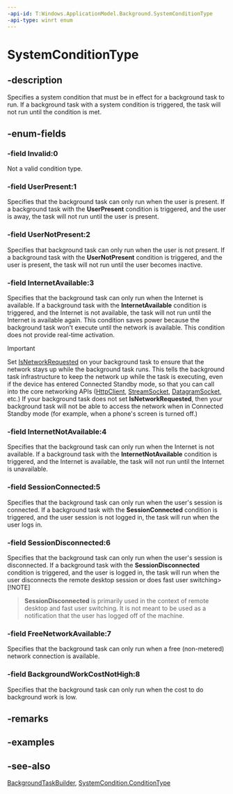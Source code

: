 ```yaml
---
-api-id: T:Windows.ApplicationModel.Background.SystemConditionType
-api-type: winrt enum
---
```


<!-- Enumeration syntax
public enum Windows.ApplicationModel.Background.SystemConditionType : int
-->

# SystemConditionType

## -description
Specifies a system condition that must be in effect for a background task to run. If a background task with a system condition is triggered, the task will not run until the condition is met.

## -enum-fields
### -field Invalid:0
Not a valid condition type.

### -field UserPresent:1
Specifies that the background task can only run when the user is present. If a background task with the **UserPresent** condition is triggered, and the user is away, the task will not run until the user is present.

### -field UserNotPresent:2
Specifies that background task can only run when the user is not present. If a background task with the **UserNotPresent** condition is triggered, and the user is present, the task will not run until the user becomes inactive.

### -field InternetAvailable:3
Specifies that the background task can only run when the Internet is available. If a background task with the **InternetAvailable** condition is triggered, and the Internet is not available, the task will not run until the Internet is available again. This condition saves power because the background task won't execute until the network is available. This condition does not provide real-time activation.

> [!Important]
> Set [IsNetworkRequested](backgroundtaskbuilder_isnetworkrequested.md) on your background task to ensure that the network stays up while the background task runs. This tells the background task infrastructure to keep the network up while the task is executing, even if the device has entered Connected Standby mode, so that you can call into the core networking APIs ([HttpClient](../windows.web.http/httpclient.md), [StreamSocket](../windows.networking.sockets/streamsocket.md), [DatagramSocket](../windows.networking.sockets/datagramsocket.md), etc.) If your background task does not set **IsNetworkRequested**, then your background task will not be able to access the network when in Connected Standby mode (for example, when a phone's screen is turned off.)

### -field InternetNotAvailable:4
Specifies that the background task can only run when the Internet is not available. If a background task with the **InternetNotAvailable** condition is triggered, and the Internet is available, the task will not run until the Internet is unavailable.

### -field SessionConnected:5
Specifies that the background task can only run when the user's session is connected. If a background task with the **SessionConnected** condition is triggered, and the user session is not logged in, the task will run when the user logs in.

### -field SessionDisconnected:6
Specifies that the background task can only run when the user's session is disconnected. If a background task with the **SessionDisconnected** condition is triggered, and the user is logged in, the task will run when the user disconnects the remote desktop session or does fast user switching> [!NOTE]
> **SessionDisconnected** is primarily used in the context of remote desktop and fast user switching. It is not meant to be used as a notification that the user has logged off of the machine.

### -field FreeNetworkAvailable:7
Specifies that the background task can only run when a free (non-metered) network connection is available.

### -field BackgroundWorkCostNotHigh:8
Specifies that the background task can only run when the cost to do background work is low.


## -remarks

## -examples

## -see-also
[BackgroundTaskBuilder](backgroundtaskbuilder.md), [SystemCondition.ConditionType](systemcondition_conditiontype.md)
